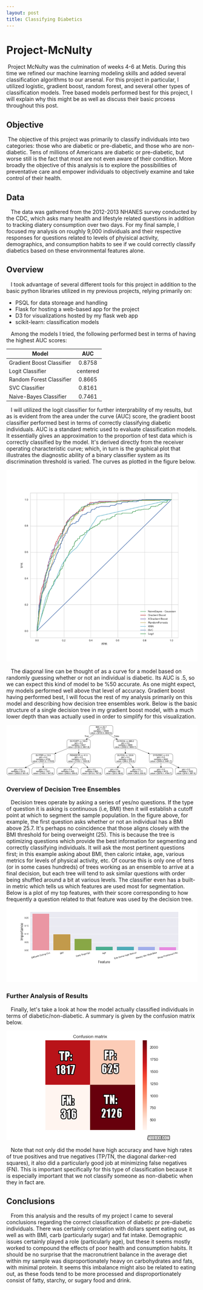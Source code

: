 ```yaml
---
layout: post
title: Classifying Diabetics
---
```


# Project-McNulty
&nbsp;Project McNulty was the culmination of weeks 4-6 at Metis. During this time we refined our machine learning modeling skills and added several classification algorithms to our arsenal. For this project in particular, I utilized logistic, gradient boost, random forest, and several other types of classification models. Tree based models performed best for this project, I will explain why this might be as well as discuss their basic prcoess throughout this post. 

## Objective 
&nbsp;The objective of this project was primarily to classify individuals into two categories: those who are diabetic or pre-diabetic, and those who are non-diabetic. Tens of millions of Americans are diabetic or pre-diabetic, but worse still is the fact that most are not even aware of their condition. More broadly the objective of this analysis is to explore the possibilities of preventative care and empower individuals to objectively examine and take control of their health. 

## Data 
&nbsp;&nbsp;&nbsp;The data was gathered from the 2012-2013 NHANES survey conducted by the CDC, which asks many health and lifestyle related questions in addition to tracking diatery consumption over two days. For my final sample, I focused my analysis on roughly 9,000 individuals and their respective responses for questions related to levels of phyisical activity, demographics, and consumption habits to see if we could correctly classify diabetics based on these environmental features alone.

## Overview

&nbsp;&nbsp;&nbsp;I took advantage of several different tools for this project in addition to the basic python libraries utilized in my previous projects, relying primarily on:
 
 * PSQL for data storeage  and handling
 * Flask for hosting a web-based app for the project
 * D3 for visualizations hosted by my flask web app
 * scikit-learn: classification models
 
 &nbsp;&nbsp;&nbsp;Among the models I tried, the following performed best in terms of having the highest AUC scores: 
 
 
 | Model        | AUC           | 
| ------------- |:-------------:| 
| Gradient Boost Classifier | 0.8758 |
| Logit Classifier | centered | 0.8749 |
| Random Forest Classifier | 0.8665 |
| SVC Classifier | 0.8161 | 0.7993 |
| Naive-Bayes Classifier | 0.7461 |

&nbsp;&nbsp;&nbsp;I will utilized the logit classifier for further interprability of my results, but as is evident from the area under the curve (AUC) score, the gradient boost classifier performed best in terms of correctly classifying diabetic individuals. AUC is a standard metric used to evaluate classification models. It essentially gives an approximation to the proportion of test data which is correctly classified by the model. It's derived directly from the receiver operating characteristic curve; which, in turn is the graphical plot that illustrates the diagnostic ability of a binary classifier system as its discrimination threshold is varied. The curves as plotted in the figure below.
 
![Fig 1](/images/Project3_Diabetes/RocCurve.png)

&nbsp;&nbsp;&nbsp;The diagonal line can be thought of as a curve for a model based on randomly guessing whether or not an individual is diabetic. Its AUC is .5, so we can expect this kind of model to be %50 accurate. As one might expect, my models performed well above that level of accuracy. Gradient boost having performed best, I will focus the rest of my analysis primarily on this model and describing how decision tree ensembles work. Below is the basic structure of a single decision tree in my gradient boost model, with a much lower depth than was actually used in order to simplify for this visualization.

![Fig 2](/images/Project3_Diabetes/Dtree.png)

### Overview of Decision Tree Ensembles
&nbsp;&nbsp;&nbsp;Decision trees operate by asking a series of yes/no questions. If the type of question it is asking is continuous (i.e, BMI) then it will establish a cutoff point at which to segment the sample population. In the figure above, for example, the first question asks whether or not an individual has a BMI above 25.7. It's perhaps no coincidence that those aligns closely with the BMI threshold for being overweight (25). This is because the tree is optimizing questions which provide the best information for segmenting and correctly classifying individuals. It will ask the most pertinent questions first; in this example asking about BMI, then caloric intake, age, various metrics for levels of physical activity, etc. Of course this is only one of tens (or in some cases hundreds) of trees working as an ensemble to arrive at a final decision, but each tree will tend to ask similar questions with order being shuffled around a bit at various levels. The classifier even has a built-in metric which tells us which features are used most for segmentation. Below is a plot of my top features, with their score corresponding to how frequently a question related to that feature was used by the decision tree.
![Fig 3](/images/Project3_Diabetes/Features.png)
### Further Analysis of Results
&nbsp;&nbsp;&nbsp;Finally, let's take a look at how the model actually classified individuals in terms of diabetic/non-diabetic. A summary is given by the confusion matrix below. 

![Fig 4](/images/Project3_Diabetes/GBCM.png)

&nbsp;&nbsp;&nbsp;Note that not only did the model have high accuracy and have high rates of true positives and true negatives (TP/TN, the diagonal darker-red squares), it also did a particularly good job at minimizing false negatives (FN). This is important specifically for this type of classification because it is especially important that we not classify someone as non-diabetic when they in fact are. 

## Conclusions

&nbsp;&nbsp;&nbsp;From this analysis and the results of my project I came to several conclusions regarding the correct classification of diabetic pr pre-diabetic individuals. There was certainly correlation with dollars spent eating out, as well as with BMI, carb (particularly sugar) and fat intake. Demographic issues certainly played a role (particularly age), but these it seems mostly worked to compound the effects of poor health and consumption habits. It should be no surprise that the macronutrient balance in the average diet within my sample was disproportionately heavy on carbohydrates and fats, with minimal protein. It seems this imbalance might also be related to eating out, as these foods tend to be more processed and disproportionately consist of fatty, starchy, or sugary food and drink.

